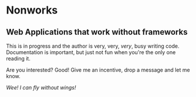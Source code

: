 # Nonworks

## Web Applications that work without frameworks

This is in progress and the author is very, very, *very*, busy writing code. Documentation is important, but just not fun when you're the only one reading it.

Are you interested? Good! Give me an incentive, drop a message and let me know.

*Wee! I can fly without wings!*
